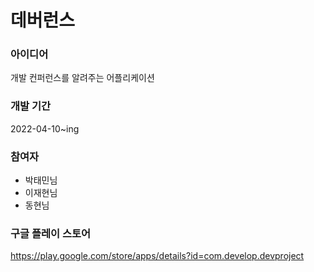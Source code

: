 # 데버런스


### 아이디어
개발 컨퍼런스를 알려주는 어플리케이션

### 개발 기간
2022-04-10~ing

### 참여자 
* 박태민님
* 이재현님
* 동현님


### 구글 플레이 스토어
https://play.google.com/store/apps/details?id=com.develop.devproject

